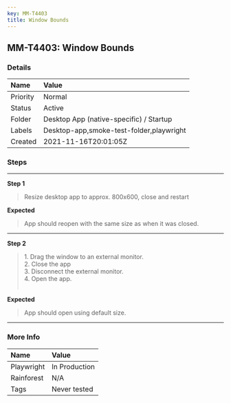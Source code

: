 ```yaml
---
key: MM-T4403
title: Window Bounds
---
```


## MM-T4403: Window Bounds

### Details

| Name     | Value                                    |
| :------- | :--------------------------------------- |
| Priority | Normal                                   |
| Status   | Active                                   |
| Folder   | Desktop App (native-specific) / Startup  |
| Labels   | Desktop-app,smoke-test-folder,playwright |
| Created  | 2021-11-16T20:01:05Z                     |

### Steps

<hr/>

**Step 1**

> <article>Resize desktop app to approx. 800x600, close and restart</article>

**Expected**

> <article>App should reopen with the same size as when it was closed.</article>

<hr/>

**Step 2**

> <article>1. Drag the window to an external monitor.<br />2. Close the app<br />3. Disconnect the external monitor.<br />4. Open the app.<br /><br /></article>

**Expected**

> <article>App should open using default size.</article>

<hr/>

### More Info

| Name       | Value         |
| :--------- | :------------ |
| Playwright | In Production |
| Rainforest | N/A           |
| Tags       | Never tested  |
